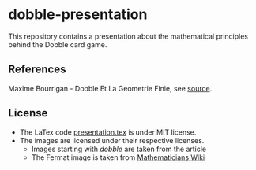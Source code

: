 # dobble-presentation
This repository contains a presentation about the mathematical principles behind the Dobble card game.

## References
Maxime Bourrigan - Dobble Et La Geometrie Finie, see [source](http://images.math.cnrs.fr/Dobble-et-la-geometrie-finie.html).

## License
* The LaTex code [presentation.tex](presentation.tex) is under MIT license.
* The images are licensed under their respective licenses.
	* Images starting with _dobble_ are taken from the article
	* The Fermat image is taken from [Mathematicians Wiki](http://wikis.liveoaksf.org/math/index.php/File:Fermat.jpg)
